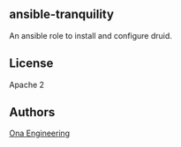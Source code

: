 ## ansible-tranquility

An ansible role to install and configure druid.

## License

Apache 2

## Authors

[Ona Engineering](https://ona.io)
